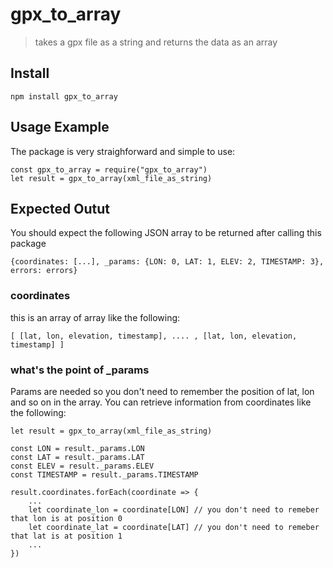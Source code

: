 # gpx_to_array

> takes a gpx file as a string and returns the data as an array

## Install

```
npm install gpx_to_array
```

## Usage Example

The package is very straighforward and simple to use: 
```
const gpx_to_array = require("gpx_to_array")
let result = gpx_to_array(xml_file_as_string)
```

## Expected Outut

You should expect the following JSON array to be returned after calling this package

```
{coordinates: [...], _params: {LON: 0, LAT: 1, ELEV: 2, TIMESTAMP: 3}, errors: errors}
```
### coordinates

this is an array of array like the following:
```
[ [lat, lon, elevation, timestamp], .... , [lat, lon, elevation, timestamp] ]
```
### what's the point of _params

Params are needed so you don't need to remember the position of lat, lon and so on in the array. You can retrieve information from coordinates like the following:


```
let result = gpx_to_array(xml_file_as_string)

const LON = result._params.LON
const LAT = result._params.LAT
const ELEV = result._params.ELEV
const TIMESTAMP = result._params.TIMESTAMP

result.coordinates.forEach(coordinate => {
	...
	let coordinate_lon = coordinate[LON] // you don't need to remeber that lon is at position 0
	let coordinate_lat = coordinate[LAT] // you don't need to remeber that lat is at position 1
	...
})
```
